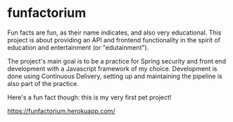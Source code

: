 # funfactorium

Fun facts are fun, as their name indicates, and also very educational. 
This project is about providing an API and frontend functionality in the spirit of education and entertainment
(or "edutainment"). 

The project's main goal is to be a practice for Spring security and front end development with a Javascript framework 
of my choice. Development is done using Continuous Delivery, setting up and maintaining
the pipeline is also part of the practice.

Here's a fun fact though: this is my very first pet project!

https://funfactorium.herokuapp.com/
